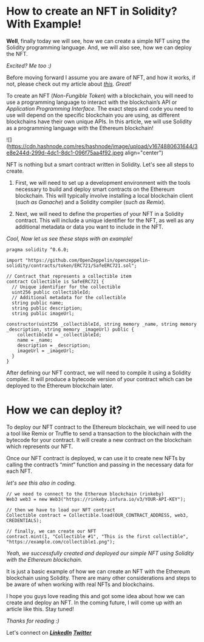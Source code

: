 # How to create an NFT in Solidity? With Example!

**Well**, finally today we will see, how we can create a simple NFT using the Solidity programming language. And, we will also see, how we can deploy the NFT.

*Excited? Me too :)*

Before moving forward I assume you are aware of NFT, and how it works, if not, please check out my article about [*this*](https://medium.com/coinmonks/what-is-nft-and-how-it-be-useful-in-the-coming-future-8a0002f3f7f)*. Great!*

To create an NFT (*Non-Fungible Token*) with a blockchain, you will need to use a programming language to interact with the blockchain’s API or *Application Programming Interface.* The exact steps and code you need to use will depend on the specific blockchain you are using, as different blockchains have their own unique APIs. In this article, we will use Solidity as a programming language with the Ethereum blockchain!

![](https://cdn.hashnode.com/res/hashnode/image/upload/v1674880631644/3e8e244d-299d-4dc1-8dc1-096f75aa4f92.jpeg align="center")

NFT is nothing but a smart contract written in Solidity. Let's see all steps to create.

1. First, we will need to set up a development environment with the tools necessary to build and deploy smart contracts on the Ethereum blockchain. This will typically involve installing a local blockchain client (*such as Ganache*) and a Solidity compiler (*such as Remix*).
    
2. Next, we will need to define the properties of your NFT in a Solidity contract. This will include a unique identifier for the NFT, as well as any additional metadata or data you want to include in the NFT.
    

*Cool, Now let us see these steps with an example!*

```solidity
pragma solidity ^0.6.0;

import "https://github.com/OpenZeppelin/openzeppelin-solidity/contracts/token/ERC721/SafeERC721.sol";

// Contract that represents a collectible item
contract Collectible is SafeERC721 {
  // Unique identifier for the collectible
  uint256 public collectibleId;
  // Additional metadata for the collectible
  string public name;
  string public description;
  string public imageUrl;

constructor(uint256 _collectibleId, string memory _name, string memory _description, string memory _imageUrl) public {
    collectibleId = _collectibleId;
    name = _name;
    description = _description;
    imageUrl = _imageUrl;
  }
}
```

After defining our NFT contract, we will need to compile it using a Solidity compiler. It will produce a bytecode version of your contract which can be deployed to the Ethereum blockchain later.

# **How we can deploy it?**

To deploy our NFT contract to the Ethereum blockchain, we will need to use a tool like Remix or Truffle to send a transaction to the blockchain with the bytecode for your contract. It will create a new contract on the blockchain which represents our NFT.

Once our NFT contract is deployed, w can use it to create new NFTs by calling the contract’s “*mint*” function and passing in the necessary data for each NFT.

*let's see this also in coding.*

```solidity
// we need to connect to the Ethereum blockchain (rinkeby)
Web3 web3 = new Web3("https://rinkeby.infura.io/v3/YOUR-API-KEY");

// then we have to load our NFT contract
Collectible contract = Collectible.load(OUR_CONTRACT_ADDRESS, web3, CREDENTIALS);

// finally, we can create our NFT
contract.mint(1, "Collectible #1", "This is the first collectible", "https://example.com/collectible1.png");
```

*Yeah, we successfully created and deployed our simple NFT using Solidity with the Ethereum blockchain.*

It is just a basic example of how we can create an NFT with the Ethereum blockchain using Solidity. There are many other considerations and steps to be aware of when working with real NFTs and blockchains.

I hope you guys love reading this and got some idea about how we can create and deploy an NFT. In the coming future, I will come up with an article like this. Stay tuned!

*Thanks for reading :)*

Let's connect on [***LinkedIn***](https://www.linkedin.com/in/sarojvrc/) [***Twitter***](https://twitter.com/iamsarojb)